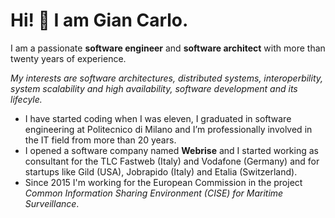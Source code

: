 # Hi! :wave: I am Gian Carlo.

I am a passionate **software engineer** and **software architect** with more than twenty years of experience. 

*My interests are software architectures, distributed systems, interoperbility, system scalability and high availability, software development and its lifecyle.*

- I have started coding when I was eleven, I graduated in software engineering at Politecnico di Milano and I’m professionally involved in the IT field from more than 20 years.
- I opened a software company named **Webrise** and I started working as consultant for the TLC Fastweb (Italy) and Vodafone (Germany) and for startups like Gild (USA), Jobrapido (Italy) and Etalia (Switzerland).
- Since 2015 I'm working for the European Commission in the project *Common Information Sharing Environment (CISE) for Maritime Surveillance*.
